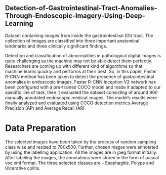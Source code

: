 ## Detection-of-Gastrointestinal-Tract-Anomalies-Through-Endoscopic-Imagery-Using-Deep-Learning
Dataset containing images from inside the gastrointestinal (GI) tract. The collection of images are classified into three important anatomical landmarks and three clinically significant findings. 

Detection and classification of abnormalities in pathological digital images is quite challenging as the machine may not be able detect them perfectly. Researchers are coming up with different kind of algorithms so that machine learns quickly and performs at their best. So, in this paper, Faster R-CNN method has been taken to detect the presence of gastrointestinal anomalies in endoscopic images. Faster R-CNN Inception V2 network has been configured with a pre-trained COCO model and made it adapted to our specific line of task, then it evaluated the dataset consisting of around 900 manually annotated endoscopic medical images. The model’s results were finally analyzed and evaluated using COCO detection metrics Average Precision (AP) and Average Recall (AR). 

# Data Preparation
The selected images have been taken by the process of random sampling class wise and resized to 700x500. Further, chosen mages were annotated by using the labelImg application. All the images are in jpeg format initially. After labeling the images, the annotations were stored in the form of pascal voc xml format.
The three selected classes are – Esophagitis, Polyps and Ulcerative colitis. 


